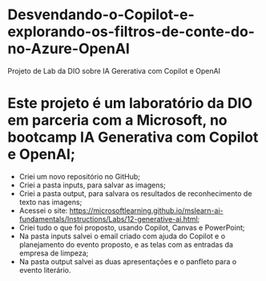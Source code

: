 # Desvendando-o-Copilot-e-explorando-os-filtros-de-conte-do-no-Azure-OpenAI
Projeto de Lab da DIO sobre IA Gererativa com Copilot e OpenAI 

# Este projeto é um laboratório da DIO em parceria com a Microsoft, no bootcamp IA Generativa com Copilot e OpenAI;

* Criei um novo repositório no GitHub;
* Criei a pasta inputs, para salvar as imagens;
* Criei a pasta output, para salvara os resultados de reconhecimento de texto nas imagens;
* Acessei o site: https://microsoftlearning.github.io/mslearn-ai-fundamentals/Instructions/Labs/12-generative-ai.html;
* Criei tudo o que foi proposto, usando Copilot, Canvas e PowerPoint;
* Na pasta inputs salvei o email criado com ajuda do Copilot e o planejamento do evento proposto, e as telas com as entradas da empresa de limpeza;
* Na pasta output salvei as duas apresentações e o panfleto para o evento literário.

